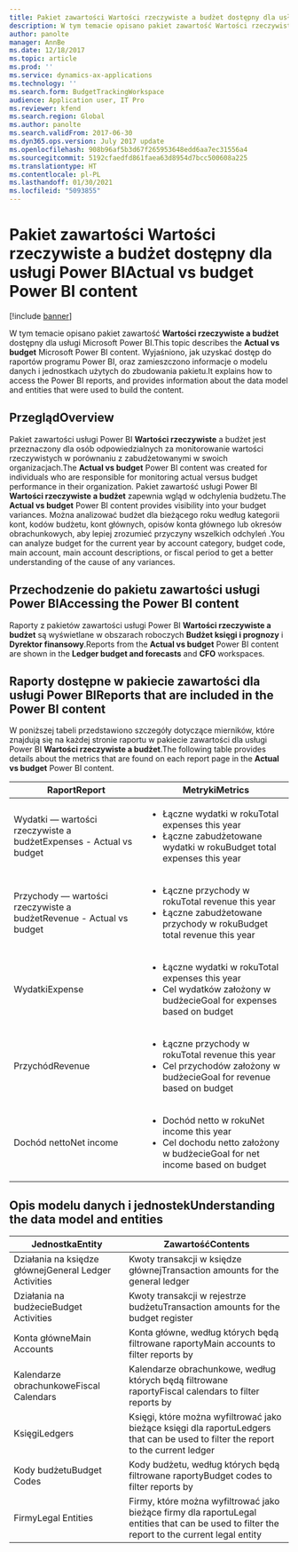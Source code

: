 ```yaml
---
title: Pakiet zawartości Wartości rzeczywiste a budżet dostępny dla usługi Power BI
description: W tym temacie opisano pakiet zawartość Wartości rzeczywiste a budżet dostępny dla usługi Power BI. Wyjaśniono w nim sposób uzyskiwania dostępu do raportów oraz przedstawiono informacje o modelu danych.
author: panolte
manager: AnnBe
ms.date: 12/18/2017
ms.topic: article
ms.prod: ''
ms.service: dynamics-ax-applications
ms.technology: ''
ms.search.form: BudgetTrackingWorkspace
audience: Application user, IT Pro
ms.reviewer: kfend
ms.search.region: Global
ms.author: panolte
ms.search.validFrom: 2017-06-30
ms.dyn365.ops.version: July 2017 update
ms.openlocfilehash: 908b96af5b3d67f265953648edd6aa7ec31556a4
ms.sourcegitcommit: 5192cfaedfd861faea63d8954d7bcc500608a225
ms.translationtype: HT
ms.contentlocale: pl-PL
ms.lasthandoff: 01/30/2021
ms.locfileid: "5093855"
---
```

# <a name="actual-vs-budget-power-bi-content"></a><span data-ttu-id="9afe6-104">Pakiet zawartości Wartości rzeczywiste a budżet dostępny dla usługi Power BI</span><span class="sxs-lookup"><span data-stu-id="9afe6-104">Actual vs budget Power BI content</span></span>

[!include [banner](../includes/banner.md)]

<span data-ttu-id="9afe6-105">W tym temacie opisano pakiet zawartość **Wartości rzeczywiste a budżet** dostępny dla usługi Microsoft Power BI.</span><span class="sxs-lookup"><span data-stu-id="9afe6-105">This topic describes the **Actual vs budget** Microsoft Power BI content.</span></span> <span data-ttu-id="9afe6-106">Wyjaśniono, jak uzyskać dostęp do raportów programu Power BI, oraz zamieszczono informacje o modelu danych i jednostkach użytych do zbudowania pakietu.</span><span class="sxs-lookup"><span data-stu-id="9afe6-106">It explains how to access the Power BI reports, and provides information about the data model and entities that were used to build the content.</span></span>

## <a name="overview"></a><span data-ttu-id="9afe6-107">Przegląd</span><span class="sxs-lookup"><span data-stu-id="9afe6-107">Overview</span></span>

<span data-ttu-id="9afe6-108">Pakiet zawartości usługi Power BI **Wartości rzeczywiste** a budżet jest przeznaczony dla osób odpowiedzialnych za monitorowanie wartości rzeczywistych w porównaniu z zabudżetowanymi w swoich organizacjach.</span><span class="sxs-lookup"><span data-stu-id="9afe6-108">The **Actual vs budget** Power BI content was created for individuals who are responsible for monitoring actual versus budget performance in their organization.</span></span> <span data-ttu-id="9afe6-109">Pakiet zawartość usługi Power BI **Wartości rzeczywiste a budżet** zapewnia wgląd w odchylenia budżetu.</span><span class="sxs-lookup"><span data-stu-id="9afe6-109">The **Actual vs budget** Power BI content provides visibility into your budget variances.</span></span> <span data-ttu-id="9afe6-110">Można analizować budżet dla bieżącego roku według kategorii kont, kodów budżetu, kont głównych, opisów konta głównego lub okresów obrachunkowych, aby lepiej zrozumieć przyczyny wszelkich odchyleń .</span><span class="sxs-lookup"><span data-stu-id="9afe6-110">You can analyze budget for the current year by account category, budget code, main account, main account descriptions, or fiscal period to get a better understanding of the cause of any variances.</span></span>

## <a name="accessing-the-power-bi-content"></a><span data-ttu-id="9afe6-111">Przechodzenie do pakietu zawartości usługi Power BI</span><span class="sxs-lookup"><span data-stu-id="9afe6-111">Accessing the Power BI content</span></span>
<span data-ttu-id="9afe6-112">Raporty z pakietów zawartości usługi Power BI **Wartości rzeczywiste a budżet** są wyświetlane w obszarach roboczych **Budżet księgi i prognozy** i **Dyrektor finansowy**.</span><span class="sxs-lookup"><span data-stu-id="9afe6-112">Reports from the **Actual vs budget** Power BI content are shown in the **Ledger budget and forecasts** and **CFO** workspaces.</span></span>

## <a name="reports-that-are-included-in-the-power-bi-content"></a><span data-ttu-id="9afe6-113">Raporty dostępne w pakiecie zawartości dla usługi Power BI</span><span class="sxs-lookup"><span data-stu-id="9afe6-113">Reports that are included in the Power BI content</span></span>
<span data-ttu-id="9afe6-114">W poniższej tabeli przedstawiono szczegóły dotyczące mierników, które znajdują się na każdej stronie raportu w pakiecie zawartości dla usługi Power BI **Wartości rzeczywiste a budżet**.</span><span class="sxs-lookup"><span data-stu-id="9afe6-114">The following table provides details about the metrics that are found on each report page in the **Actual vs budget** Power BI content.</span></span>

| <span data-ttu-id="9afe6-115">Raport</span><span class="sxs-lookup"><span data-stu-id="9afe6-115">Report</span></span>                      | <span data-ttu-id="9afe6-116">Metryki</span><span class="sxs-lookup"><span data-stu-id="9afe6-116">Metrics</span></span>                                                                             |
|-----------------------------|-------------------------------------------------------------------------------------|
| <span data-ttu-id="9afe6-117">Wydatki — wartości rzeczywiste a budżet</span><span class="sxs-lookup"><span data-stu-id="9afe6-117">Expenses - Actual vs budget</span></span> | <ul><li><span data-ttu-id="9afe6-118">Łączne wydatki w roku</span><span class="sxs-lookup"><span data-stu-id="9afe6-118">Total expenses this year</span></span></li><li><span data-ttu-id="9afe6-119">Łączne zabudżetowane wydatki w roku</span><span class="sxs-lookup"><span data-stu-id="9afe6-119">Budget total expenses this year</span></span></li></ul>  |
| <span data-ttu-id="9afe6-120">Przychody — wartości rzeczywiste a budżet</span><span class="sxs-lookup"><span data-stu-id="9afe6-120">Revenue - Actual vs budget</span></span>  | <ul><li><span data-ttu-id="9afe6-121">Łączne przychody w roku</span><span class="sxs-lookup"><span data-stu-id="9afe6-121">Total revenue this year</span></span></li><li><span data-ttu-id="9afe6-122">Łączne zabudżetowane przychody w roku</span><span class="sxs-lookup"><span data-stu-id="9afe6-122">Budget total revenue this year</span></span></li><ul>     |
| <span data-ttu-id="9afe6-123">Wydatki</span><span class="sxs-lookup"><span data-stu-id="9afe6-123">Expense</span></span>                     | <ul><li><span data-ttu-id="9afe6-124">Łączne wydatki w roku</span><span class="sxs-lookup"><span data-stu-id="9afe6-124">Total expenses this year</span></span></li><li><span data-ttu-id="9afe6-125">Cel wydatków założony w budżecie</span><span class="sxs-lookup"><span data-stu-id="9afe6-125">Goal for expenses based on budget</span></span></li><ul> |
| <span data-ttu-id="9afe6-126">Przychód</span><span class="sxs-lookup"><span data-stu-id="9afe6-126">Revenue</span></span>                     | <ul><li><span data-ttu-id="9afe6-127">Łączne przychody w roku</span><span class="sxs-lookup"><span data-stu-id="9afe6-127">Total revenue this year</span></span></li><li><span data-ttu-id="9afe6-128">Cel przychodów założony w budżecie</span><span class="sxs-lookup"><span data-stu-id="9afe6-128">Goal for revenue based on budget</span></span></li><ul>   |
| <span data-ttu-id="9afe6-129">Dochód netto</span><span class="sxs-lookup"><span data-stu-id="9afe6-129">Net income</span></span>                  | <ul><li><span data-ttu-id="9afe6-130">Dochód netto w roku</span><span class="sxs-lookup"><span data-stu-id="9afe6-130">Net income this year</span></span></li><li><span data-ttu-id="9afe6-131">Cel dochodu netto założony w budżecie</span><span class="sxs-lookup"><span data-stu-id="9afe6-131">Goal for net income based on budget</span></span></li><ul>   |

## <a name="understanding-the-data-model-and-entities"></a><span data-ttu-id="9afe6-132">Opis modelu danych i jednostek</span><span class="sxs-lookup"><span data-stu-id="9afe6-132">Understanding the data model and entities</span></span>

| <span data-ttu-id="9afe6-133">Jednostka</span><span class="sxs-lookup"><span data-stu-id="9afe6-133">Entity</span></span>                    | <span data-ttu-id="9afe6-134">Zawartość</span><span class="sxs-lookup"><span data-stu-id="9afe6-134">Contents</span></span>                                                                         |
|---------------------------|----------------------------------------------------------------------------------|
| <span data-ttu-id="9afe6-135">Działania na księdze głównej</span><span class="sxs-lookup"><span data-stu-id="9afe6-135">General Ledger Activities</span></span> | <span data-ttu-id="9afe6-136">Kwoty transakcji w księdze głównej</span><span class="sxs-lookup"><span data-stu-id="9afe6-136">Transaction amounts for the general ledger</span></span>                                       |
| <span data-ttu-id="9afe6-137">Działania na budżecie</span><span class="sxs-lookup"><span data-stu-id="9afe6-137">Budget Activities</span></span>         | <span data-ttu-id="9afe6-138">Kwoty transakcji w rejestrze budżetu</span><span class="sxs-lookup"><span data-stu-id="9afe6-138">Transaction amounts for the budget register</span></span>                                      |
| <span data-ttu-id="9afe6-139">Konta główne</span><span class="sxs-lookup"><span data-stu-id="9afe6-139">Main Accounts</span></span>             | <span data-ttu-id="9afe6-140">Konta główne, według których będą filtrowane raporty</span><span class="sxs-lookup"><span data-stu-id="9afe6-140">Main accounts to filter reports by</span></span>                                               |
| <span data-ttu-id="9afe6-141">Kalendarze obrachunkowe</span><span class="sxs-lookup"><span data-stu-id="9afe6-141">Fiscal Calendars</span></span>          | <span data-ttu-id="9afe6-142">Kalendarze obrachunkowe, według których będą filtrowane raporty</span><span class="sxs-lookup"><span data-stu-id="9afe6-142">Fiscal calendars to filter reports by</span></span>                                            |
| <span data-ttu-id="9afe6-143">Księgi</span><span class="sxs-lookup"><span data-stu-id="9afe6-143">Ledgers</span></span>                   | <span data-ttu-id="9afe6-144">Księgi, które można wyfiltrować jako bieżące księgi dla raportu</span><span class="sxs-lookup"><span data-stu-id="9afe6-144">Ledgers that can be used to filter the report to the current ledger</span></span>              |
| <span data-ttu-id="9afe6-145">Kody budżetu</span><span class="sxs-lookup"><span data-stu-id="9afe6-145">Budget Codes</span></span>              | <span data-ttu-id="9afe6-146">Kody budżetu, według których będą filtrowane raporty</span><span class="sxs-lookup"><span data-stu-id="9afe6-146">Budget codes to filter reports by</span></span>                                                |
| <span data-ttu-id="9afe6-147">Firmy</span><span class="sxs-lookup"><span data-stu-id="9afe6-147">Legal Entities</span></span>            | <span data-ttu-id="9afe6-148">Firmy, które można wyfiltrować jako bieżące firmy dla raportu</span><span class="sxs-lookup"><span data-stu-id="9afe6-148">Legal entities that can be used to filter the report to the current legal entity</span></span> |
